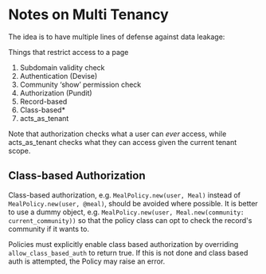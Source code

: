 # Notes on Multi Tenancy

The idea is to have multiple lines of defense against data leakage:

Things that restrict access to a page

1. Subdomain validity check
2. Authentication (Devise)
3. Community ‘show’ permission check
4. Authorization (Pundit)
  5. Record-based
  6. Class-based*
5. acts_as_tenant

Note that authorization checks what a user can _ever_ access, while acts_as_tenant checks what they can access given the current tenant scope.

## Class-based Authorization

Class-based authorization, e.g. `MealPolicy.new(user, Meal)` instead of `MealPolicy.new(user, @meal)`, should be avoided where possible. It is better to use a dummy object, e.g. `MealPolicy.new(user, Meal.new(community: current_community))` so that the policy class can opt to check the record's community if it wants to.

Policies must explicitly enable class based authorization by overriding `allow_class_based_auth` to return true. If this is not done and class based auth is attempted, the Policy may raise an error.
